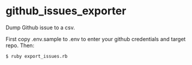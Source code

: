 github_issues_exporter
======================

Dump Github issue to a csv.

First copy .env.sample to .env to enter your github credentials and target repo. Then:

	$ ruby export_issues.rb

